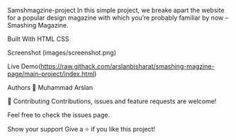 Samshmagzine-project
In this simple project, we breake apart the website for a popular design magazine with which you’re probably familiar by now – Smashing Magazine.

Built With
HTML
CSS

Screenshot (images/screenshot.png)

Live Demo(https://raw.githack.com/arslanbisharat/smashing-magzine-page/main-project/index.html)

Authors
👤 Muhammad Arslan


🤝 Contributing
Contributions, issues and feature requests are welcome!

Feel free to check the issues page.

Show your support
Give a ⭐️ if you like this project!
